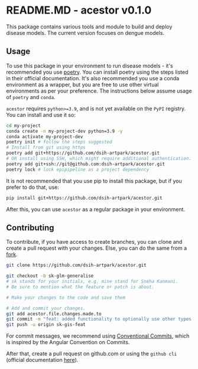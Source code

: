 # README.MD - acestor v0.1.0

This package contains various tools and module to build and deploy disease models. The current version focuses on dengue models.

## Usage

To use this package in your environment to run disease models - it's recommended you use [poetry](̌https://python-poetry.org/). You can install poetry using the steps listed in their official documentation. It's also recommended you use a conda environment as a wrapper, but you are free to use other virtual environments as per your preference. The instructions below assume usage of ```poetry``` and ```conda```.

```acestor``` requires ```python>=3.9```, and is not yet available on the ```PyPI``` registry. You can install and use it so:

```bash
cd my-project
conda create -n my-project-dev python=3.9 -y
conda activate my-project-dev
poetry init # follow the steps suggested
# Install from git using https
poetry add git+https://github.com/dsih-artpark/acestor.git
# OR install using SSH, which might require additional authentication.
poetry add git+ssh://git@github.com:dsih-artpark/acestor.git
poetry lock # lock epipipeline as a project dependency
```

It is not recommended that you use pip to install this package, but if you prefer to do that, use:
```bash
pip install git+https://github.com/dsih-artpark/acestor.git
```

After this, you can use ```acestor``` as a regular package in your environment. 

## Contributing

To contribute, if you have access to create branches, you can clone and create a pull request with your changes. Else, you can do the same from a [fork](https://docs.github.com/en/pull-requests/collaborating-with-pull-requests/working-with-forks/fork-a-repo).

```bash
git clone https://github.com/dsih-artpark/acestor.git

git checkout -b sk-glm-generalise
# sk stands for your initials, e.g. mine stand for Sneha Kanmani. 
# Be sure to mention what the feature or patch is about.

# Make your changes to the code and save them

# Add and commit your changes.
git add acestor.file.changes.made.to
git commit -m "feat: added functionality to optionally use other types of generalised linear models"
git push -u origin sk-gis-feat
```

For commit messages, we recommend using [Conventional Commits](https://www.conventionalcommits.org/en/v1.0.0-beta.4/), which is inspired by the Angular Convention on Commits.

After that, create a pull request on github.com or using the ```github cli``` (official documentation [here](https://docs.github.com/en/pull-requests/collaborating-with-pull-requests/proposing-changes-to-your-work-with-pull-requests/creating-a-pull-request?tool=cli)). 
